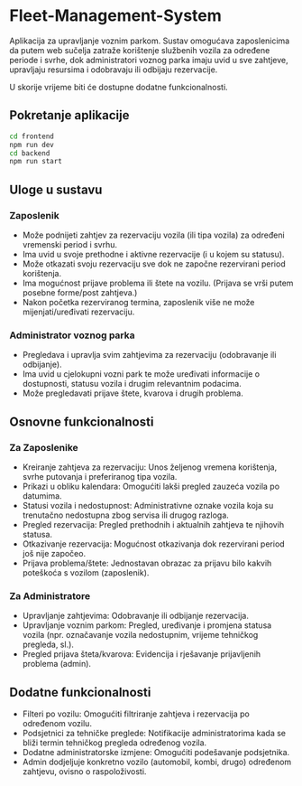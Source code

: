 # Fleet-Management-System

Aplikacija za upravljanje voznim parkom. Sustav omogućava zaposlenicima da putem web sučelja zatraže korištenje službenih vozila za određene periode i svrhe, dok administratori voznog parka imaju uvid u sve zahtjeve, upravljaju resursima i odobravaju ili odbijaju rezervacije.

U skorije vrijeme biti će dostupne dodatne funkcionalnosti.

## Pokretanje aplikacije

```sh
cd frontend
npm run dev
cd backend
npm run start
```

## Uloge u sustavu

### Zaposlenik

- Može podnijeti zahtjev za rezervaciju vozila (ili tipa vozila) za određeni vremenski period i svrhu.
- Ima uvid u svoje prethodne i aktivne rezervacije (i u kojem su statusu).
- Može otkazati svoju rezervaciju sve dok ne započne rezervirani period korištenja.
- Ima mogućnost prijave problema ili štete na vozilu. (Prijava se vrši putem posebne forme/post zahtjeva.)
- Nakon početka rezerviranog termina, zaposlenik više ne može mijenjati/uređivati rezervaciju.

### Administrator voznog parka

- Pregledava i upravlja svim zahtjevima za rezervaciju (odobravanje ili odbijanje).
- Ima uvid u cjelokupni vozni park te može uređivati informacije o dostupnosti, statusu vozila i drugim relevantnim podacima.
- Može pregledavati prijave štete, kvarova i drugih problema.

## Osnovne funkcionalnosti

### Za Zaposlenike

- Kreiranje zahtjeva za rezervaciju: Unos željenog vremena korištenja, svrhe putovanja i preferiranog tipa vozila.
- Prikazi u obliku kalendara: Omogućiti lakši pregled zauzeća vozila po datumima.
- Statusi vozila i nedostupnost: Administrativne oznake vozila koja su trenutačno nedostupna zbog servisa ili drugog razloga.
- Pregled rezervacija: Pregled prethodnih i aktualnih zahtjeva te njihovih statusa.
- Otkazivanje rezervacija: Mogućnost otkazivanja dok rezervirani period još nije započeo.
- Prijava problema/štete: Jednostavan obrazac za prijavu bilo kakvih poteškoća s vozilom (zaposlenik).

### Za Administratore

- Upravljanje zahtjevima: Odobravanje ili odbijanje rezervacija.
- Upravljanje voznim parkom: Pregled, uređivanje i promjena statusa vozila (npr. označavanje vozila nedostupnim, vrijeme tehničkog pregleda, sl.).
- Pregled prijava šteta/kvarova: Evidencija i rješavanje prijavljenih problema (admin).

## Dodatne funkcionalnosti

- Filteri po vozilu: Omogućiti filtriranje zahtjeva i rezervacija po određenom vozilu.
- Podsjetnici za tehničke preglede: Notifikacije administratorima kada se bliži termin tehničkog pregleda određenog vozila.
- Dodatne administratorske izmjene: Omogućiti podešavanje podsjetnika.
- Admin dodjeljuje konkretno vozilo (automobil, kombi, drugo) određenom zahtjevu, ovisno o raspoloživosti.
